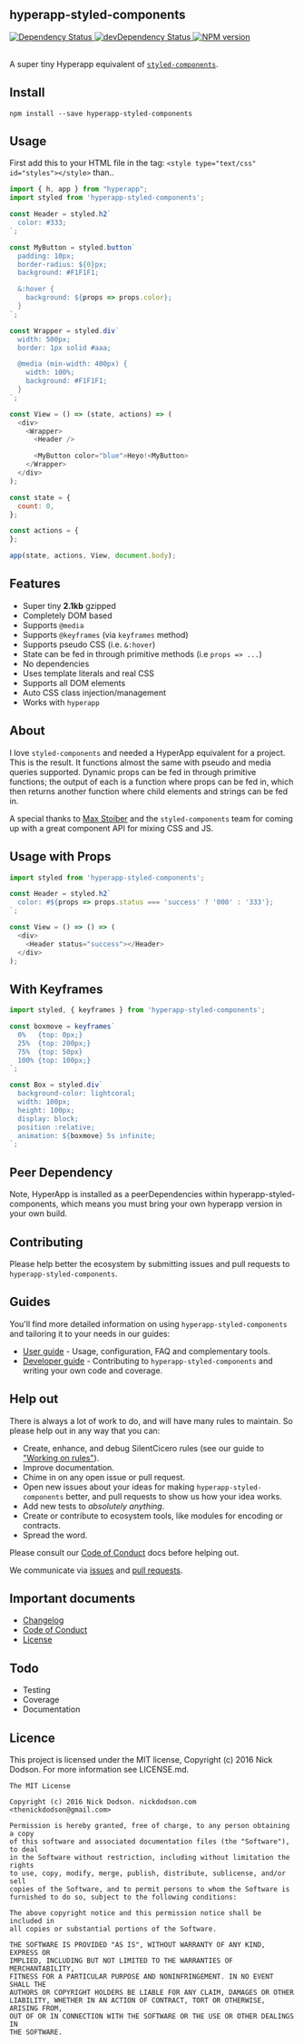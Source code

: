 ## hyperapp-styled-components

<div>
  <!-- Dependency Status -->
  <a href="https://david-dm.org/SilentCicero/hyperapp-styled-components">
    <img src="https://david-dm.org/SilentCicero/hyperapp-styled-components.svg"
    alt="Dependency Status" />
  </a>

  <!-- devDependency Status -->
  <a href="https://david-dm.org/SilentCicero/hyperapp-styled-components#info=devDependencies">
    <img src="https://david-dm.org/SilentCicero/hyperapp-styled-components/dev-status.svg" alt="devDependency Status" />
  </a>

  <!-- NPM Version -->
  <a href="https://www.npmjs.org/package/hyperapp-styled-components">
    <img src="http://img.shields.io/npm/v/hyperapp-styled-components.svg"
    alt="NPM version" />
  </a>

  <!-- Test Coverage
  <a href="https://coveralls.io/r/SilentCicero/hyperapp-styled-components">
    <img src="https://coveralls.io/repos/github/SilentCicero/hyperapp-styled-components/badge.svg" alt="Test Coverage" />
  </a>
  -->
</div>

<br />

A super tiny Hyperapp equivalent of [`styled-components`](https://github.com/styled-components/styled-components).

## Install

```
npm install --save hyperapp-styled-components
```

## Usage

First add this to your HTML file in the <head> tag: `<style type="text/css" id="styles"></style>` than..

```js
import { h, app } from "hyperapp";
import styled from 'hyperapp-styled-components';

const Header = styled.h2`
  color: #333;
`;

const MyButton = styled.button`
  padding: 10px;
  border-radius: ${0}px;
  background: #F1F1F1;

  &:hover {
    background: ${props => props.color};
  }
`;

const Wrapper = styled.div`
  width: 500px;
  border: 1px solid #aaa;

  @media (min-width: 400px) {
    width: 100%;
    background: #F1F1F1;
  }
`;

const View = () => (state, actions) => (
  <div>
    <Wrapper>
      <Header />

      <MyButton color="blue">Heyo!<MyButton>
    </Wrapper>
  </div>
);

const state = {
  count: 0,
};

const actions = {
};

app(state, actions, View, document.body);
```

## Features

  - Super tiny **2.1kb** gzipped
  - Completely DOM based
  - Supports `@media`
  - Supports `@keyframes` (via `keyframes` method)
  - Supports pseudo CSS (i.e. `&:hover`)
  - State can be fed in through primitive methods (i.e `props => ...`)
  - No dependencies
  - Uses template literals and real CSS
  - Supports all DOM elements
  - Auto CSS class injection/management
  - Works with `hyperapp`

## About

I love `styled-components` and needed a HyperApp equivalent for a project. This is the result. It functions almost the same with pseudo and media queries supported. Dynamic props can be fed in through primitive functions; the output of each is a function where props can be fed in, which then returns another function where child elements and strings can be fed in.

A special thanks to [Max Stoiber](https://twitter.com/mxstbr) and the `styled-components` team for coming up with a great component API for mixing CSS and JS.

## Usage with Props

```js
import styled from 'hyperapp-styled-components';

const Header = styled.h2`
  color: #${props => props.status === 'success' ? '000' : '333'};
`;

const View = () => () => (
  <div>
    <Header status="success"></Header>
  </div>
);
```

## With Keyframes

```js
import styled, { keyframes } from 'hyperapp-styled-components';

const boxmove = keyframes`
  0%   {top: 0px;}
  25%  {top: 200px;}
  75%  {top: 50px}
  100% {top: 100px;}
`;

const Box = styled.div`
  background-color: lightcoral;
  width: 100px;
  height: 100px;
  display: block;
  position :relative;
  animation: ${boxmove} 5s infinite;
`;

```

## Peer Dependency

Note, HyperApp is installed as a peerDependencies within hyperapp-styled-components, which means you must bring your own hyperapp version in your own build.

## Contributing

Please help better the ecosystem by submitting issues and pull requests to `hyperapp-styled-components`.

## Guides

You'll find more detailed information on using `hyperapp-styled-components` and tailoring it to your needs in our guides:

- [User guide](docs/user-guide.md) - Usage, configuration, FAQ and complementary tools.
- [Developer guide](docs/developer-guide.md) - Contributing to `hyperapp-styled-components` and writing your own code and coverage.

## Help out

There is always a lot of work to do, and will have many rules to maintain. So please help out in any way that you can:

- Create, enhance, and debug SilentCicero rules (see our guide to ["Working on rules"](./github/CONTRIBUTING.md)).
- Improve documentation.
- Chime in on any open issue or pull request.
- Open new issues about your ideas for making `hyperapp-styled-components` better, and pull requests to show us how your idea works.
- Add new tests to *absolutely anything*.
- Create or contribute to ecosystem tools, like modules for encoding or contracts.
- Spread the word.

Please consult our [Code of Conduct](CODE_OF_CONDUCT.md) docs before helping out.

We communicate via [issues](https://github.com/SilentCicero/hyperapp-styled-components/issues) and [pull requests](https://github.com/SilentCicero/hyperapp-styled-components/pulls).

## Important documents

- [Changelog](CHANGELOG.md)
- [Code of Conduct](CODE_OF_CONDUCT.md)
- [License](https://raw.githubusercontent.com/SilentCicero/hyperapp-styled-components/master/LICENSE)

## Todo

- Testing
- Coverage
- Documentation

## Licence

This project is licensed under the MIT license, Copyright (c) 2016 Nick Dodson. For more information see LICENSE.md.

```
The MIT License

Copyright (c) 2016 Nick Dodson. nickdodson.com <thenickdodson@gmail.com>

Permission is hereby granted, free of charge, to any person obtaining a copy
of this software and associated documentation files (the "Software"), to deal
in the Software without restriction, including without limitation the rights
to use, copy, modify, merge, publish, distribute, sublicense, and/or sell
copies of the Software, and to permit persons to whom the Software is
furnished to do so, subject to the following conditions:

The above copyright notice and this permission notice shall be included in
all copies or substantial portions of the Software.

THE SOFTWARE IS PROVIDED "AS IS", WITHOUT WARRANTY OF ANY KIND, EXPRESS OR
IMPLIED, INCLUDING BUT NOT LIMITED TO THE WARRANTIES OF MERCHANTABILITY,
FITNESS FOR A PARTICULAR PURPOSE AND NONINFRINGEMENT. IN NO EVENT SHALL THE
AUTHORS OR COPYRIGHT HOLDERS BE LIABLE FOR ANY CLAIM, DAMAGES OR OTHER
LIABILITY, WHETHER IN AN ACTION OF CONTRACT, TORT OR OTHERWISE, ARISING FROM,
OUT OF OR IN CONNECTION WITH THE SOFTWARE OR THE USE OR OTHER DEALINGS IN
THE SOFTWARE.
```

